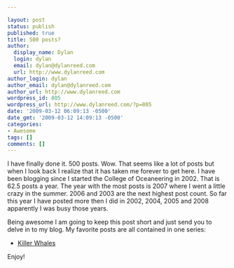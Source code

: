 ```yaml
---

layout: post
status: publish
published: true
title: 500 posts?
author:
  display_name: Dylan
  login: dylan
  email: dylan@dylanreed.com
  url: http://www.dylanreed.com
author_login: dylan
author_email: dylan@dylanreed.com
author_url: http://www.dylanreed.com
wordpress_id: 805
wordpress_url: http://www.dylanreed.com/?p=805
date: '2009-03-12 06:09:13 -0500'
date_gmt: '2009-03-12 14:09:13 -0500'
categories:
- Awesome
tags: []
comments: []
---
```


I have finally done it. 500 posts. Wow. That seems like a lot of posts but when I look back I realize that it has taken me forever to get here. I have been blogging since I started the College of Oceaneering in 2002. That is 62.5 posts a year. The year with the most posts is 2007 where I went a little crazy in the summer. 2006 and 2003 are the next highest post count. So far this year I have posted more then I did in 2002, 2004, 2005 and 2008 apparently I was busy those years.

Being awesome I am going to keep this post short and just send you to delve in to my blog. My favorite posts are all contained in one series:

  * [Killer Whales][1]
  


   [1]: http://www.dylanreed.com/2004/02/04/killer-whales-dont-kill-people/

  
Enjoy!
